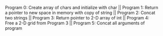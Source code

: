 Program 0: Create array of chars and initialize with char ||
Program 1: Return a pointer to new space in memory with copy of string ||
Program 2: Concat two strings ||
Program 3: Return pointer to 2-D array of int ||
Program 4: Free a 2-D grid from Program 3 ||
Program 5: Concat all arguments of program